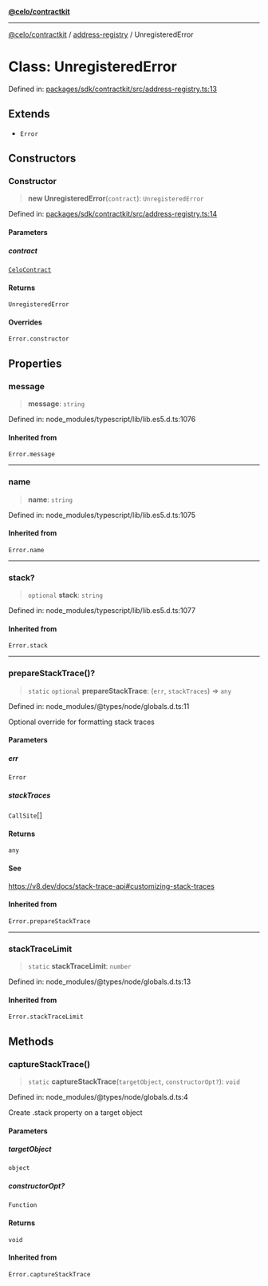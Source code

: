 [**@celo/contractkit**](../../README.md)

***

[@celo/contractkit](../../modules.md) / [address-registry](../README.md) / UnregisteredError

# Class: UnregisteredError

Defined in: [packages/sdk/contractkit/src/address-registry.ts:13](https://github.com/celo-org/developer-tooling/blob/master/packages/sdk/contractkit/src/address-registry.ts#L13)

## Extends

- `Error`

## Constructors

### Constructor

> **new UnregisteredError**(`contract`): `UnregisteredError`

Defined in: [packages/sdk/contractkit/src/address-registry.ts:14](https://github.com/celo-org/developer-tooling/blob/master/packages/sdk/contractkit/src/address-registry.ts#L14)

#### Parameters

##### contract

[`CeloContract`](../../base/enumerations/CeloContract.md)

#### Returns

`UnregisteredError`

#### Overrides

`Error.constructor`

## Properties

### message

> **message**: `string`

Defined in: node\_modules/typescript/lib/lib.es5.d.ts:1076

#### Inherited from

`Error.message`

***

### name

> **name**: `string`

Defined in: node\_modules/typescript/lib/lib.es5.d.ts:1075

#### Inherited from

`Error.name`

***

### stack?

> `optional` **stack**: `string`

Defined in: node\_modules/typescript/lib/lib.es5.d.ts:1077

#### Inherited from

`Error.stack`

***

### prepareStackTrace()?

> `static` `optional` **prepareStackTrace**: (`err`, `stackTraces`) => `any`

Defined in: node\_modules/@types/node/globals.d.ts:11

Optional override for formatting stack traces

#### Parameters

##### err

`Error`

##### stackTraces

`CallSite`[]

#### Returns

`any`

#### See

https://v8.dev/docs/stack-trace-api#customizing-stack-traces

#### Inherited from

`Error.prepareStackTrace`

***

### stackTraceLimit

> `static` **stackTraceLimit**: `number`

Defined in: node\_modules/@types/node/globals.d.ts:13

#### Inherited from

`Error.stackTraceLimit`

## Methods

### captureStackTrace()

> `static` **captureStackTrace**(`targetObject`, `constructorOpt?`): `void`

Defined in: node\_modules/@types/node/globals.d.ts:4

Create .stack property on a target object

#### Parameters

##### targetObject

`object`

##### constructorOpt?

`Function`

#### Returns

`void`

#### Inherited from

`Error.captureStackTrace`
